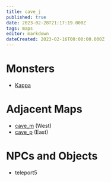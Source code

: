 ```yaml
---
title: cave_j
published: true
date: 2023-02-28T21:17:19.000Z
tags: maps
editor: markdown
dateCreated: 2023-02-16T00:00:00.000Z
---
```



# Monsters
 * [Kappa](/monsters/kappa)

# Adjacent Maps
 * [cave_m](/maps/cave_m) (West)
 * [cave_p](/maps/cave_p) (East)

# NPCs and Objects
 * teleport5
